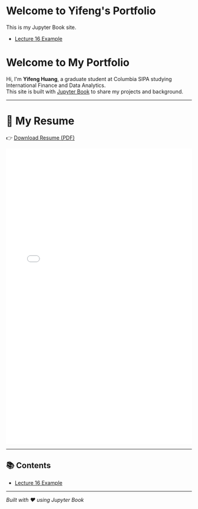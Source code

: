 # Welcome to Yifeng's Portfolio

This is my Jupyter Book site.  
- [Lecture 16 Example](lecture_16_example.ipynb)

# Welcome to My Portfolio

Hi, I'm **Yifeng Huang**, a graduate student at Columbia SIPA studying International Finance and Data Analytics.  
This site is built with [Jupyter Book](https://jupyterbook.org/) to share my projects and background.  

---


# 📄 My Resume

👉 [Download Resume (PDF)](Resume_Huangyifeng%28Adam%29.pdf)

<embed src="Resume_Huangyifeng%28Adam%29.pdf" width="100%" height="800px" type="application/pdf">

---

## 📚 Contents

- [Lecture 16 Example](lecture_16_example.ipynb)

---

*Built with ❤️ using Jupyter Book*